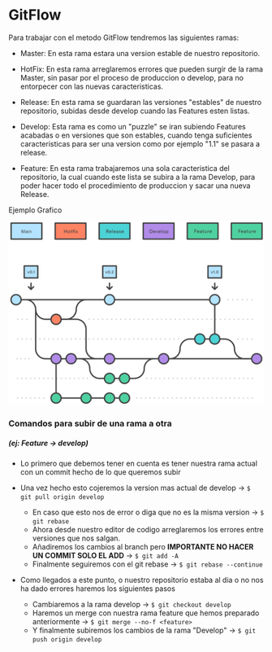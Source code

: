 # GitFlow

Para trabajar con el metodo GitFlow tendremos las siguientes ramas:
- Master: En esta rama estara una version estable de nuestro repositorio.

- HotFix: En esta rama arreglaremos errores que pueden surgir de la rama Master, sin pasar por el proceso de produccion o develop, para no entorpecer con las nuevas caracteristicas.

- Release: En esta rama se guardaran las versiones "estables" de nuestro repositorio, subidas desde develop cuando las Features esten listas.

- Develop: Esta rama es como un "puzzle" se iran subiendo Features acabadas o en versiones que son estables, cuando tenga suficientes caracteristicas para ser una version como por ejemplo "1.1" se pasara a release.

- Feature: En esta rama trabajaremos una sola caracteristica del repositorio, la cual cuando este lista se subira a la rama Develop, para poder hacer todo el procedimiento de produccion y sacar una nueva Release.


Ejemplo Grafico

![GraphicExample](media/ejemplo%20grafico%20branches.svg)


### Comandos para subir de una rama a otra
##### (ej: Feature -> develop)

- Lo primero que debemos tener en cuenta es tener nuestra rama actual con un commit hecho de lo que queremos subir

- Una vez hecho esto cojeremos la version mas actual de develop -> ```$ git pull origin develop```
    - En caso que esto nos de error o diga que no es la misma version -> ```$ git rebase```
    - Ahora desde nuestro editor de codigo arreglaremos los errores entre versiones que nos salgan.
    - Añadiremos los cambios al branch pero **IMPORTANTE NO HACER UN COMMIT SOLO EL ADD** -> ```$ git add -A```
    - Finalmente seguiremos con el git rebase -> ```$ git rebase --continue```

- Como llegados a este punto, o nuestro repositorio estaba al dia o no nos ha dado errores haremos los siguientes pasos
    - Cambiaremos a la rama develop -> ```$ git checkout develop```
    - Haremos un merge con nuestra rama feature que hemos preparado anteriormente -> ```$ git merge --no-f <feature>```
    - Y finalmente subiremos los cambios de la rama "Develop" -> ```$ git push origin develop```